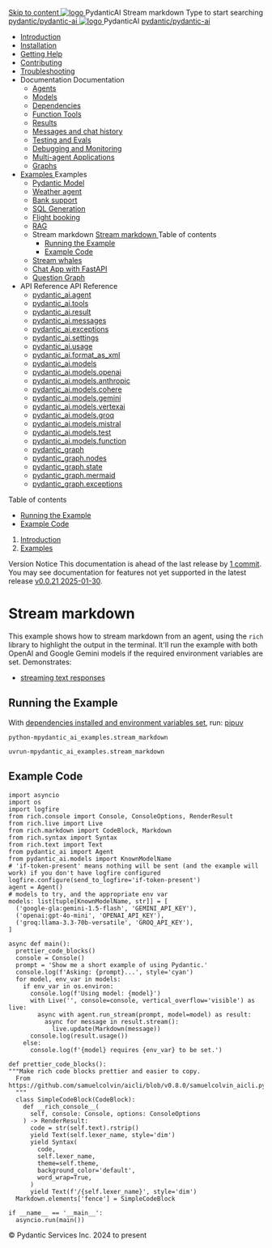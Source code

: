 [ Skip to content ](https://ai.pydantic.dev/examples/stream-markdown/<#running-the-example>)
[ ![logo](https://ai.pydantic.dev/img/logo-white.svg) ](https://ai.pydantic.dev/examples/stream-markdown/<../..> "PydanticAI")
PydanticAI 
Stream markdown 
Type to start searching
[ pydantic/pydantic-ai  ](https://ai.pydantic.dev/examples/stream-markdown/<https:/github.com/pydantic/pydantic-ai> "Go to repository")
[ ![logo](https://ai.pydantic.dev/img/logo-white.svg) ](https://ai.pydantic.dev/examples/stream-markdown/<../..> "PydanticAI") PydanticAI 
[ pydantic/pydantic-ai  ](https://ai.pydantic.dev/examples/stream-markdown/<https:/github.com/pydantic/pydantic-ai> "Go to repository")
  * [ Introduction  ](https://ai.pydantic.dev/examples/stream-markdown/<../..>)
  * [ Installation  ](https://ai.pydantic.dev/examples/stream-markdown/install/>)
  * [ Getting Help  ](https://ai.pydantic.dev/examples/stream-markdown/help/>)
  * [ Contributing  ](https://ai.pydantic.dev/examples/stream-markdown/contributing/>)
  * [ Troubleshooting  ](https://ai.pydantic.dev/examples/stream-markdown/troubleshooting/>)
  * Documentation  Documentation 
    * [ Agents  ](https://ai.pydantic.dev/examples/stream-markdown/agents/>)
    * [ Models  ](https://ai.pydantic.dev/examples/stream-markdown/models/>)
    * [ Dependencies  ](https://ai.pydantic.dev/examples/stream-markdown/dependencies/>)
    * [ Function Tools  ](https://ai.pydantic.dev/examples/stream-markdown/tools/>)
    * [ Results  ](https://ai.pydantic.dev/examples/stream-markdown/results/>)
    * [ Messages and chat history  ](https://ai.pydantic.dev/examples/stream-markdown/message-history/>)
    * [ Testing and Evals  ](https://ai.pydantic.dev/examples/stream-markdown/testing-evals/>)
    * [ Debugging and Monitoring  ](https://ai.pydantic.dev/examples/stream-markdown/logfire/>)
    * [ Multi-agent Applications  ](https://ai.pydantic.dev/examples/stream-markdown/multi-agent-applications/>)
    * [ Graphs  ](https://ai.pydantic.dev/examples/stream-markdown/graph/>)
  * [ Examples  ](https://ai.pydantic.dev/examples/stream-markdown/<../>)
Examples 
    * [ Pydantic Model  ](https://ai.pydantic.dev/examples/stream-markdown/<../pydantic-model/>)
    * [ Weather agent  ](https://ai.pydantic.dev/examples/stream-markdown/<../weather-agent/>)
    * [ Bank support  ](https://ai.pydantic.dev/examples/stream-markdown/<../bank-support/>)
    * [ SQL Generation  ](https://ai.pydantic.dev/examples/stream-markdown/<../sql-gen/>)
    * [ Flight booking  ](https://ai.pydantic.dev/examples/stream-markdown/<../flight-booking/>)
    * [ RAG  ](https://ai.pydantic.dev/examples/stream-markdown/<../rag/>)
    * Stream markdown  [ Stream markdown  ](https://ai.pydantic.dev/examples/stream-markdown/<./>) Table of contents 
      * [ Running the Example  ](https://ai.pydantic.dev/examples/stream-markdown/<#running-the-example>)
      * [ Example Code  ](https://ai.pydantic.dev/examples/stream-markdown/<#example-code>)
    * [ Stream whales  ](https://ai.pydantic.dev/examples/stream-markdown/<../stream-whales/>)
    * [ Chat App with FastAPI  ](https://ai.pydantic.dev/examples/stream-markdown/<../chat-app/>)
    * [ Question Graph  ](https://ai.pydantic.dev/examples/stream-markdown/<../question-graph/>)
  * API Reference  API Reference 
    * [ pydantic_ai.agent  ](https://ai.pydantic.dev/examples/stream-markdown/api/agent/>)
    * [ pydantic_ai.tools  ](https://ai.pydantic.dev/examples/stream-markdown/api/tools/>)
    * [ pydantic_ai.result  ](https://ai.pydantic.dev/examples/stream-markdown/api/result/>)
    * [ pydantic_ai.messages  ](https://ai.pydantic.dev/examples/stream-markdown/api/messages/>)
    * [ pydantic_ai.exceptions  ](https://ai.pydantic.dev/examples/stream-markdown/api/exceptions/>)
    * [ pydantic_ai.settings  ](https://ai.pydantic.dev/examples/stream-markdown/api/settings/>)
    * [ pydantic_ai.usage  ](https://ai.pydantic.dev/examples/stream-markdown/api/usage/>)
    * [ pydantic_ai.format_as_xml  ](https://ai.pydantic.dev/examples/stream-markdown/api/format_as_xml/>)
    * [ pydantic_ai.models  ](https://ai.pydantic.dev/examples/stream-markdown/api/models/base/>)
    * [ pydantic_ai.models.openai  ](https://ai.pydantic.dev/examples/stream-markdown/api/models/openai/>)
    * [ pydantic_ai.models.anthropic  ](https://ai.pydantic.dev/examples/stream-markdown/api/models/anthropic/>)
    * [ pydantic_ai.models.cohere  ](https://ai.pydantic.dev/examples/stream-markdown/api/models/cohere/>)
    * [ pydantic_ai.models.gemini  ](https://ai.pydantic.dev/examples/stream-markdown/api/models/gemini/>)
    * [ pydantic_ai.models.vertexai  ](https://ai.pydantic.dev/examples/stream-markdown/api/models/vertexai/>)
    * [ pydantic_ai.models.groq  ](https://ai.pydantic.dev/examples/stream-markdown/api/models/groq/>)
    * [ pydantic_ai.models.mistral  ](https://ai.pydantic.dev/examples/stream-markdown/api/models/mistral/>)
    * [ pydantic_ai.models.test  ](https://ai.pydantic.dev/examples/stream-markdown/api/models/test/>)
    * [ pydantic_ai.models.function  ](https://ai.pydantic.dev/examples/stream-markdown/api/models/function/>)
    * [ pydantic_graph  ](https://ai.pydantic.dev/examples/stream-markdown/api/pydantic_graph/graph/>)
    * [ pydantic_graph.nodes  ](https://ai.pydantic.dev/examples/stream-markdown/api/pydantic_graph/nodes/>)
    * [ pydantic_graph.state  ](https://ai.pydantic.dev/examples/stream-markdown/api/pydantic_graph/state/>)
    * [ pydantic_graph.mermaid  ](https://ai.pydantic.dev/examples/stream-markdown/api/pydantic_graph/mermaid/>)
    * [ pydantic_graph.exceptions  ](https://ai.pydantic.dev/examples/stream-markdown/api/pydantic_graph/exceptions/>)


Table of contents 
  * [ Running the Example  ](https://ai.pydantic.dev/examples/stream-markdown/<#running-the-example>)
  * [ Example Code  ](https://ai.pydantic.dev/examples/stream-markdown/<#example-code>)


  1. [ Introduction  ](https://ai.pydantic.dev/examples/stream-markdown/<../..>)
  2. [ Examples  ](https://ai.pydantic.dev/examples/stream-markdown/<../>)


Version Notice
This documentation is ahead of the last release by [1 commit](https://ai.pydantic.dev/examples/stream-markdown/<https:/github.com/pydantic/pydantic-ai/compare/v0.0.21...main>). You may see documentation for features not yet supported in the latest release [v0.0.21 2025-01-30](https://ai.pydantic.dev/examples/stream-markdown/<https:/github.com/pydantic/pydantic-ai/releases/tag/v0.0.21>). 
# Stream markdown
This example shows how to stream markdown from an agent, using the `rich`[](https://ai.pydantic.dev/examples/stream-markdown/<https:/github.com/Textualize/rich>) library to highlight the output in the terminal.
It'll run the example with both OpenAI and Google Gemini models if the required environment variables are set.
Demonstrates:
  * [streaming text responses](https://ai.pydantic.dev/examples/stream-markdown/results/#streaming-text>)


## Running the Example
With [dependencies installed and environment variables set](https://ai.pydantic.dev/examples/stream-markdown/<../#usage>), run:
[pip](https://ai.pydantic.dev/examples/stream-markdown/<#__tabbed_1_1>)[uv](https://ai.pydantic.dev/examples/stream-markdown/<#__tabbed_1_2>)
```
python-mpydantic_ai_examples.stream_markdown

```

```
uvrun-mpydantic_ai_examples.stream_markdown

```

## Example Code
```
import asyncio
import os
import logfire
from rich.console import Console, ConsoleOptions, RenderResult
from rich.live import Live
from rich.markdown import CodeBlock, Markdown
from rich.syntax import Syntax
from rich.text import Text
from pydantic_ai import Agent
from pydantic_ai.models import KnownModelName
# 'if-token-present' means nothing will be sent (and the example will work) if you don't have logfire configured
logfire.configure(send_to_logfire='if-token-present')
agent = Agent()
# models to try, and the appropriate env var
models: list[tuple[KnownModelName, str]] = [
  ('google-gla:gemini-1.5-flash', 'GEMINI_API_KEY'),
  ('openai:gpt-4o-mini', 'OPENAI_API_KEY'),
  ('groq:llama-3.3-70b-versatile', 'GROQ_API_KEY'),
]

async def main():
  prettier_code_blocks()
  console = Console()
  prompt = 'Show me a short example of using Pydantic.'
  console.log(f'Asking: {prompt}...', style='cyan')
  for model, env_var in models:
    if env_var in os.environ:
      console.log(f'Using model: {model}')
      with Live('', console=console, vertical_overflow='visible') as live:
        async with agent.run_stream(prompt, model=model) as result:
          async for message in result.stream():
            live.update(Markdown(message))
      console.log(result.usage())
    else:
      console.log(f'{model} requires {env_var} to be set.')

def prettier_code_blocks():
"""Make rich code blocks prettier and easier to copy.
  From https://github.com/samuelcolvin/aicli/blob/v0.8.0/samuelcolvin_aicli.py#L22
  """
  class SimpleCodeBlock(CodeBlock):
    def __rich_console__(
      self, console: Console, options: ConsoleOptions
    ) -> RenderResult:
      code = str(self.text).rstrip()
      yield Text(self.lexer_name, style='dim')
      yield Syntax(
        code,
        self.lexer_name,
        theme=self.theme,
        background_color='default',
        word_wrap=True,
      )
      yield Text(f'/{self.lexer_name}', style='dim')
  Markdown.elements['fence'] = SimpleCodeBlock

if __name__ == '__main__':
  asyncio.run(main())

```

© Pydantic Services Inc. 2024 to present 
